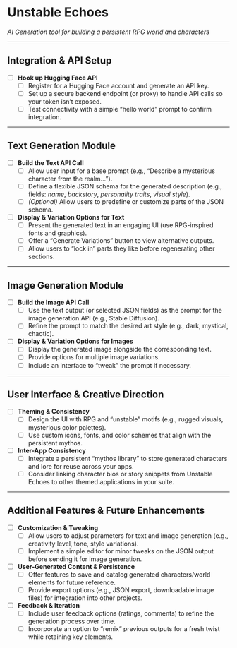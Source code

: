 # Unstable Echoes

_AI Generation tool for building a persistent RPG world and characters_

---

## Integration & API Setup

- [ ] **Hook up Hugging Face API**
  - [ ] Register for a Hugging Face account and generate an API key.
  - [ ] Set up a secure backend endpoint (or proxy) to handle API calls so your token isn’t exposed.
  - [ ] Test connectivity with a simple “hello world” prompt to confirm integration.

---

## Text Generation Module

- [ ] **Build the Text API Call**
  - [ ] Allow user input for a base prompt (e.g., “Describe a mysterious character from the realm…”).
  - [ ] Define a flexible JSON schema for the generated description (e.g., fields: _name_, _backstory_, _personality traits_, _visual style_).
  - [ ] _(Optional)_ Allow users to predefine or customize parts of the JSON schema.
- [ ] **Display & Variation Options for Text**
  - [ ] Present the generated text in an engaging UI (use RPG-inspired fonts and graphics).
  - [ ] Offer a “Generate Variations” button to view alternative outputs.
  - [ ] Allow users to “lock in” parts they like before regenerating other sections.

---

## Image Generation Module

- [ ] **Build the Image API Call**
  - [ ] Use the text output (or selected JSON fields) as the prompt for the image generation API (e.g., Stable Diffusion).
  - [ ] Refine the prompt to match the desired art style (e.g., dark, mystical, chaotic).
- [ ] **Display & Variation Options for Images**
  - [ ] Display the generated image alongside the corresponding text.
  - [ ] Provide options for multiple image variations.
  - [ ] Include an interface to “tweak” the prompt if necessary.

---

## User Interface & Creative Direction

- [ ] **Theming & Consistency**
  - [ ] Design the UI with RPG and “unstable” motifs (e.g., rugged visuals, mysterious color palettes).
  - [ ] Use custom icons, fonts, and color schemes that align with the persistent mythos.
- [ ] **Inter-App Consistency**
  - [ ] Integrate a persistent “mythos library” to store generated characters and lore for reuse across your apps.
  - [ ] Consider linking character bios or story snippets from Unstable Echoes to other themed applications in your suite.

---

## Additional Features & Future Enhancements

- [ ] **Customization & Tweaking**
  - [ ] Allow users to adjust parameters for text and image generation (e.g., creativity level, tone, style variations).
  - [ ] Implement a simple editor for minor tweaks on the JSON output before sending it for image generation.
- [ ] **User-Generated Content & Persistence**
  - [ ] Offer features to save and catalog generated characters/world elements for future reference.
  - [ ] Provide export options (e.g., JSON export, downloadable image files) for integration into other projects.
- [ ] **Feedback & Iteration**
  - [ ] Include user feedback options (ratings, comments) to refine the generation process over time.
  - [ ] Incorporate an option to “remix” previous outputs for a fresh twist while retaining key elements.
